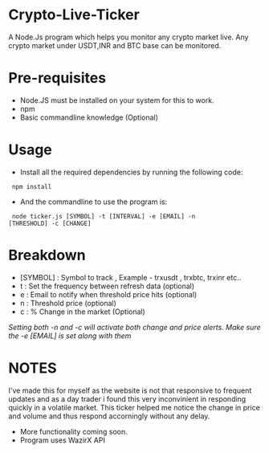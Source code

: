 # Crypto-Live-Ticker
 A Node.Js program which helps you monitor any crypto market live. Any crypto market under USDT,INR and BTC base can be monitored.

# Pre-requisites

- Node.JS must be installed on your system for this to work.
- npm 
- Basic commandline knowledge (Optional)

# Usage

- Install all the required dependencies by running the following code:

<code> npm install </code>

- And the commandline to use the program is:

<code> node ticker.js [SYMBOL] -t [INTERVAL] -e [EMAIL] -n [THRESHOLD] -c [CHANGE] </code>


# Breakdown

- [SYMBOL] : Symbol to track , Example - trxusdt , trxbtc, trxinr etc..
- t : Set the frequency between refresh data (optional)
- e : Email to notify when threshold price hits (optional)
- n : Threshold price (optional)
- c : % Change in the market (Optional)


<i>Setting both -n and -c will activate both change and price alerts. Make sure the -e [EMAIL] is set along with them</i>

# NOTES

I've made this for myself as the website is not that responsive to frequent updates and as a day trader i found this very inconvinient in responding quickly in a volatile market. This ticker helped me notice the change in price and volume and thus respond accorningly without any delay. 

- More functionality coming soon.
- Program uses WazirX API
